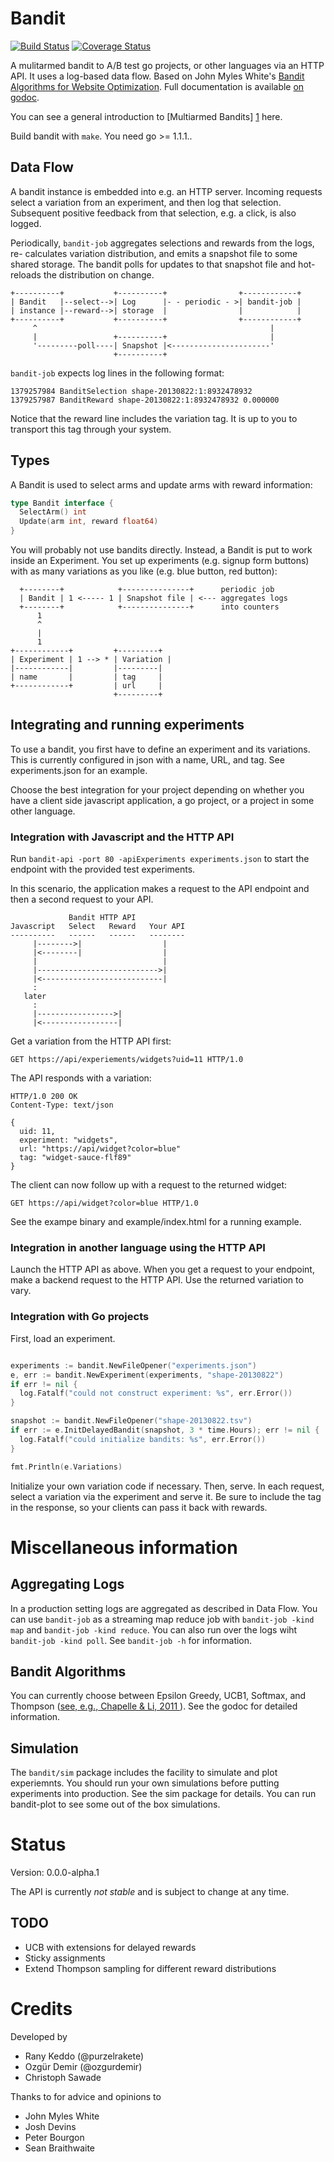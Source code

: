 # Bandit

[![Build Status](https://travis-ci.org/purzelrakete/bandit.png?branch=master)](https://travis-ci.org/purzelrakete/bandit)
[![Coverage Status](https://coveralls.io/repos/purzelrakete/bandit/badge.png)](https://coveralls.io/r/purzelrakete/bandit)

A mulitarmed bandit to A/B test go projects, or other languages via an HTTP API.
It uses a log-based data flow.
Based on John Myles White's [Bandit Algorithms for Website Optimization](http://shop.oreilly.com/product/0636920027393.do).
Full documentation is available [on godoc](http://godoc.org/github.com/purzelrakete/bandit).

You can see a general introduction to [Multiarmed Bandits] [1] here.

Build bandit with `make`. You need go >= 1.1.1..

## Data Flow

A bandit instance is embedded into e.g. an HTTP server. Incoming requests select
a variation from an experiment, and then log that selection. Subsequent positive
feedback from that selection, e.g. a click, is also logged.

Periodically, `bandit-job` aggregates selections and rewards from the logs, re-
calculates variation distribution, and emits a snapshot file to some  shared
storage. The bandit polls for updates to that snapshot file and hot-reloads the
distribution on change.

```
+----------+           +----------+                +------------+
| Bandit   |--select-->| Log      |- - periodic - >| bandit-job |
| instance |--reward-->| storage  |                |            |
+----------+           +----------+                +------------+
     ^                                                    |
     |                 +----------+                       |
     '---------poll----| Snapshot |<----------------------'
                       +----------+
```

`bandit-job` expects log lines in the following format:

```
1379257984 BanditSelection shape-20130822:1:8932478932
1379257987 BanditReward shape-20130822:1:8932478932 0.000000
```

Notice that the reward line includes the variation tag. It is up to you to
transport this tag through your system.

## Types

A Bandit is used to select arms and update arms with reward information:

```go
type Bandit interface {
  SelectArm() int
  Update(arm int, reward float64)
}
```

You will probably not use bandits directly. Instead, a Bandit is put to work
inside an Experiment. You set up experiments (e.g. signup form buttons) with as
many variations as you like (e.g. blue button, red button):

```
  +--------+            +---------------+      periodic job
  | Bandit | 1 <----- 1 | Snapshot file | <--- aggregates logs
  +--------+            +---------------+      into counters
      1
      ^
      |
      1
+------------+         +---------+
| Experiment | 1 --> * | Variation |
|------------|         |---------|
| name       |         | tag     |
+------------+         | url     |
                       +---------+
```

## Integrating and running experiments

To use a bandit, you first have to define an experiment and its variations. This
is currently configured in json with a name, URL, and tag. See
experiments.json for an example.

Choose the best integration for your project depending on whether you have
a client side javascript application, a go project, or a project in some other
language.

### Integration with Javascript and the HTTP API

Run `bandit-api -port 80 -apiExperiments experiments.json` to start the
endpoint with the provided test experiments.

In this scenario, the application makes a request to the API endpoint and
then a second request to your API.

```
             Bandit HTTP API
Javascript   Select   Reward   Your API
----------   ------   ------   --------
     |-------->|                  |
     |<--------|                  |
     |                            |
     |--------------------------->|
     |<---------------------------|
     :
   later
     :
     |----------------->|
     |<-----------------|
```

Get a variation from the HTTP API first:

    GET https://api/experiements/widgets?uid=11 HTTP/1.0

The API responds with a variation:

    HTTP/1.0 200 OK
    Content-Type: text/json

    {
      uid: 11,
      experiment: "widgets",
      url: "https://api/widget?color=blue"
      tag: "widget-sauce-flf89"
    }

The client can now follow up with a request to the returned widget:

    GET https://api/widget?color=blue HTTP/1.0

See the exampe binary and example/index.html for a running example.

### Integration in another language using the HTTP API

Launch the HTTP API as above. When you get a request to your endpoint, make
a backend request to the HTTP API. Use the returned variation to vary.

### Integration with Go projects

First, load an experiment.

```go

experiments := bandit.NewFileOpener("experiments.json")
e, err := bandit.NewExperiment(experiments, "shape-20130822")
if err != nil {
  log.Fatalf("could not construct experiment: %s", err.Error())
}

snapshot := bandit.NewFileOpener("shape-20130822.tsv")
if err := e.InitDelayedBandit(snapshot, 3 * time.Hours); err != nil {
  log.Fatalf("could initialize bandits: %s", err.Error())
}

fmt.Println(e.Variations)
```

Initialize your own variation code if necessary. Then, serve. In each request,
select a variation via the experiment and serve it. Be sure to include the tag
in the response, so your clients can pass it back with rewards.

# Miscellaneous information

## Aggregating Logs

In a production setting logs are aggregated as described in Data Flow. You
can use `bandit-job` as a streaming map reduce job with `bandit-job -kind map`
and `bandit-job -kind reduce`. You can also run over the logs wiht `bandit-job
-kind poll`. See `bandit-job -h` for information.

## Bandit Algorithms

You can currently choose between Epsilon Greedy, UCB1, Softmax, and Thompson ([see, e.g., Chapelle & Li, 2011 ](http://books.nips.cc/papers/files/nips24/NIPS2011_1232.pdf)). See the
godoc for detailed information.

## Simulation

The `bandit/sim` package includes the facility to simulate and plot
experiemnts. You should run your own simulations before putting experiments
into production. See the sim package for details. You can run bandit-plot
to see some out of the box simulations.

# Status

Version: 0.0.0-alpha.1

The API is currently *not stable* and is subject to change at any time.

## TODO

- UCB with extensions for delayed rewards
- Sticky assignments
- Extend Thompson sampling for different reward distributions

# Credits

Developed by

- Rany Keddo (@purzelrakete)
- Ozgür Demir (@ozgurdemir)
- Christoph Sawade

Thanks to for advice and opinions to

- John Myles White
- Josh Devins
- Peter Bourgon
- Sean Braithwaite

[1]: http://goo.gl/wQkSga "Multiarmed Bandits"
[2]: http://dl.acm.org/citation.cfm?id=1677012 "Explore/Exploit Schemes for Web Content Optimzation"
